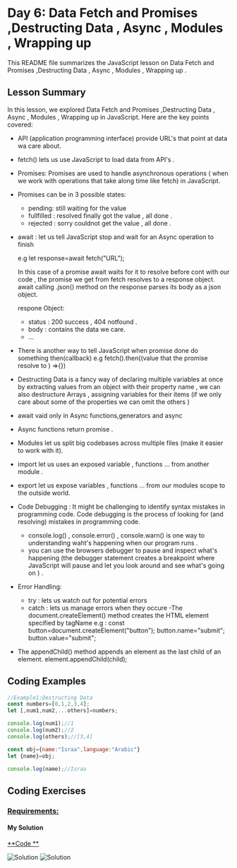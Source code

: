 
# Day 6: Data Fetch and Promises ,Destructing Data , Async , Modules , Wrapping up  

This README file summarizes the JavaScript lesson on Data Fetch and Promises ,Destructing Data , Async , Modules , Wrapping up   . 

## Lesson Summary

In this lesson, we explored Data Fetch and Promises ,Destructing Data , Async , Modules , Wrapping up in JavaScript. Here are the key points covered:
- API (application programming interface) provide URL's that point at data wa care about.
- fetch() lets us use JavaScript to load data from API's .
- Promises: Promises are used to handle asynchronous operations ( when we work with operations that take along time like fetch) in JavaScript.
- Promises can be in 3 possible states:
   - pending: still waiting for the value
   - fullfilled : resolved finally got the value , all done .
   - rejected : sorry couldnot get the value , all done .
- await : let us tell JavaScript stop and wait for an Async operation to finish
  
  e.g let response=await fetch("URL");
  
   In this case of a promise await waits for it to resolve before cont with our code , the promise we get from fetch resolves to a response object.
    await calling .json() method on the response parses its body as a json object. 

  respone Object:
    -  status :  200 success , 404 notfound .
    - body : contains the data we care.
    - ...
- There is another way to tell JavaScript when promise done do something then(callback)  e.g  fetch().then((value that the promise resolve to ) =>{})
- Destructing Data is a fancy way of declaring multiple variables at once by extracting values from an object with their property name  , we can also destructure Arrays , assigning variables for their items
  (if we only care about some of the properties we can omit the others )
- await vaid only in Async functions,generators and async
- Async functions return promise .
- Modules let us split big codebases across multiple files (make it easier to work with it).
- import let us uses an exposed variable , functions ... from another module .
- export let us expose variables , functions  ... from our modules scope to the outside world.
- Code Debugging : It might be challenging to identify syntax mistakes in programming code.
Code debugging is the process of looking for (and resolving) mistakes in programming code.
   - console.log() , console.error() , console.warn() is one way to understanding waht's happening  when our program runs .
   - you can use the browsers debugger to pause and inspect what's happening (the debugger statement creates a  breakpoint where JavaScript will pause and let you look around and see what's going on ) .
- Error Handling:
    - try : lets us watch out for potential errors
    - catch : lets us manage errors when they occure
-The document.createElement() method creates the HTML element specified by tagName e.g :
   const button=document.createElement("button");
 button.name="submit";
button.value="submit";
-  The appendChild() method appends an element as the last child of an element.
  element.appendChild(child);

   
## Coding Examples

```javascript
//Example1:Destructing Data
const numbers=[0,1,2,3,4];
let [,num1,num2,...others]=numbers;

console.log(num1);//1
console.log(num2);//2
console.log(others);//[3,4]

const obj={name:"Israa",language:"Arabic"}
let {name}=obj;

console.log(name);//Israa

```


## Coding Exercises

### [Requirements:](https://github.com/orjwan-alrajaby/gsg-QA-Nablus-training-2023/blob/main/learning-sprint-1/week1%20-%20javascript-from-first-steps-to-professional/day%206/task.md)

#### My Solution
[**Code **](https://github.com/IsraaMShtayeh/Mastering-JavaScript-in-20-Days/tree/main/Task6)

![Solution](https://github.com/IsraaMShtayeh/Mastering-JavaScript-in-20-Days/blob/main/Images/Task6_IMG1.PNG)
![Solution](https://github.com/IsraaMShtayeh/Mastering-JavaScript-in-20-Days/blob/main/Images/Task6_IMG2.PNG)

